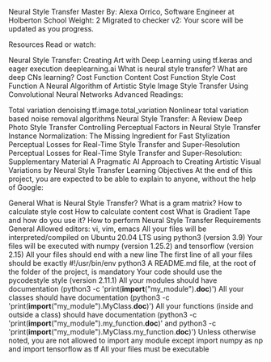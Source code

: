 Neural Style Transfer
 Master
 By: Alexa Orrico, Software Engineer at Holberton School
 Weight: 2
 Migrated to checker v2: 
 Your score will be updated as you progress.


Resources
Read or watch:

Neural Style Transfer: Creating Art with Deep Learning using tf.keras and eager execution
deeplearning.ai
What is neural style transfer?
What are deep CNs learning?
Cost Function
Content Cost Function
Style Cost Function
A Neural Algorithm of Artistic Style
Image Style Transfer Using Convolutional Neural Networks
Advanced Readings:

Total variation denoising
tf.image.total_variation
Nonlinear total variation based noise removal algorithms
Neural Style Transfer: A Review
Deep Photo Style Transfer
Controlling Perceptual Factors in Neural Style Transfer
Instance Normalization: The Missing Ingredient for Fast Stylization
Perceptual Losses for Real-Time Style Transfer and Super-Resolution
Perceptual Losses for Real-Time Style Transfer and Super-Resolution: Supplementary Material
A Pragmatic AI Approach to Creating Artistic Visual Variations by Neural Style Transfer
Learning Objectives
At the end of this project, you are expected to be able to explain to anyone, without the help of Google:

General
What is Neural Style Transfer?
What is a gram matrix?
How to calculate style cost
How to calculate content cost
What is Gradient Tape and how do you use it?
How to perform Neural Style Transfer
Requirements
General
Allowed editors: vi, vim, emacs
All your files will be interpreted/compiled on Ubuntu 20.04 LTS using python3 (version 3.9)
Your files will be executed with numpy (version 1.25.2) and tensorflow (version 2.15)
All your files should end with a new line
The first line of all your files should be exactly #!/usr/bin/env python3
A README.md file, at the root of the folder of the project, is mandatory
Your code should use the pycodestyle style (version 2.11.1)
All your modules should have documentation (python3 -c 'print(__import__("my_module").__doc__)')
All your classes should have documentation (python3 -c 'print(__import__("my_module").MyClass.__doc__)')
All your functions (inside and outside a class) should have documentation (python3 -c 'print(__import__("my_module").my_function.__doc__)' and python3 -c 'print(__import__("my_module").MyClass.my_function.__doc__)')
Unless otherwise noted, you are not allowed to import any module except import numpy as np and import tensorflow as tf
All your files must be executable
